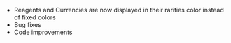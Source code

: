 - Reagents and Currencies are now displayed in their rarities color instead of fixed colors
- Bug fixes
- Code improvements
